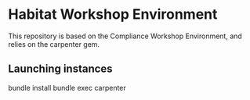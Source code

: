 # Habitat Workshop Environment

This repository is based on the Compliance Workshop Environment, and relies on the carpenter gem.

## Launching instances

bundle install 
bundle exec carpenter

